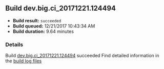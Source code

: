 ## Build dev.big.ci_20171221.124494
- **Build result:** `succeeded`
- **Build queued:** 12/21/2017 10:43:34 AM
- **Build duration:** 9.64 minutes
### Details
Build [dev.big.ci_20171221.124494](https://winappstudio.visualstudio.com/web/build.aspx?pcguid=a4ef43be-68ce-4195-a619-079b4d9834c2&builduri=vstfs%3a%2f%2f%2fBuild%2fBuild%2f24494) succeeded
Find detailed information in the [build log files](https://uwpctdiags.blob.core.windows.net/buildlogs/dev.big.ci_20171221.124494_logs.zip)
